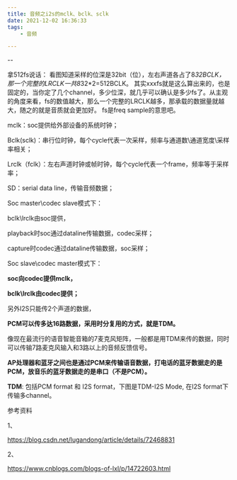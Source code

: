 ```yaml
---
title: 音频之i2s的mclk、bclk、sclk
date: 2021-12-02 16:36:33
tags:
	- 音频

---
```


--

拿512fs说话：
看图知道采样的位深是32bit（位），左右声道各占了8*32BCLK，那一个完整的LRCLK一共8*32*2=512BCLK。
其实xxxfs就是这么算出来的，也是固定的，当你定了几个channel，多少位深，就几乎可以确认是多少fs了。从主观的角度来看，fs的数值越大，那么一个完整的LRCLK越多，那承载的数据量就越大，随之的就是音质就会更加好。
fs是freq sample的意思吧。



mclk：soc提供给外部设备的系统时钟；

Bclk(sclk)：串行位时钟，每个cycle代表一次采样，频率与通道数\通道宽度\采样率相关；

Lrclk（fclk）：左右声道时钟或帧时钟，每个cycle代表一个frame，频率等于采样率；

SD：serial data line，传输音频数据；



Soc master\codec slave模式下：

bclk\lrclk由soc提供，

playback时soc通过dataline传输数据，codec采样；

capture时codec通过dataline传输数据，soc采样；



Soc slave\codec master模式下：

**soc向codec提供mclk，**

**bclk\lrclk由codec提供；**



另外I2S只能传2个声道的数据，

**PCM可以传多达16路数据，采用时分复用的方式，就是TDM。**

像现在最流行的语音智能音箱的7麦克风矩阵，一般都是用TDM来传的数据，同时可以传输7路麦克风输入和3路以上的音频反馈信号。

**AP处理器和蓝牙之间也是通过PCM来传输语音数据，打电话的蓝牙数据走的是PCM，放音乐的蓝牙数据走的是串口（不是PCM）。**

**TDM**: 包括PCM format 和 I2S format，下图是TDM-I2S Mode, 在I2S format下传输多channel。





参考资料

1、

https://blog.csdn.net/lugandong/article/details/72468831

2、

https://www.cnblogs.com/blogs-of-lxl/p/14722603.html